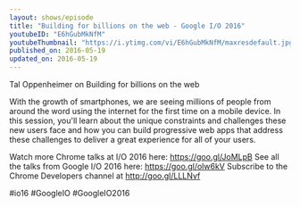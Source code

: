 ```yaml
---
layout: shows/episode
title: "Building for billions on the web - Google I/O 2016"
youtubeID: "E6hGubMkNfM"
youtubeThumbnail: "https://i.ytimg.com/vi/E6hGubMkNfM/maxresdefault.jpg"
published_on: 2016-05-19
updated_on: 2016-05-19
---
```


Tal Oppenheimer on Building for billions on the web

With the growth of smartphones, we are seeing millions of people from around the word using the internet for the first time on a mobile device. In this session, you'll learn about the unique constraints and challenges these new users face and how you can build progressive web apps that address these challenges to deliver a great experience for all of your users.

Watch more Chrome talks at I/O 2016 here: https://goo.gl/JoMLpB 
See all the talks from Google I/O 2016 here: https://goo.gl/olw6kV
Subscribe to the Chrome Developers channel at http://goo.gl/LLLNvf 

#io16 #GoogleIO #GoogleIO2016
